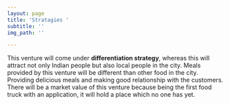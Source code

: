 ```yaml
---
layout: page
title: 'Stratagies '
subtitle: ''
img_path: ''

---
```

This venture will come under **differentiation strategy**, whereas this will attract not only Indian people but also local people in the city. Meals provided by this venture will be different than other food in the city. Providing delicious meals and making good relationship with the customers. There will be a market value of this venture because being the first food truck with an application, it will hold a place which no one has yet.